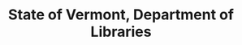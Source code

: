 ---
layout: repo
title: "State of Vermont, Department of Libraries"
id: 15902
permalink: repos/15902/
---